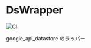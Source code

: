 # DsWrapper

[![CI](https://github.com/iii-ishida/ds_wrapper/actions/workflows/main.yml/badge.svg)](https://github.com/iii-ishida/ds_wrapper/actions/workflows/main.yml)

google_api_datastore のラッパー
